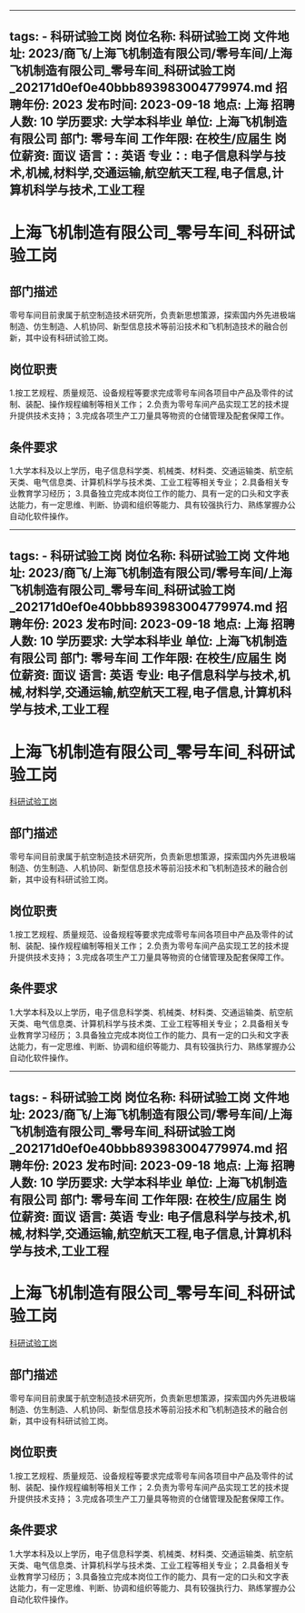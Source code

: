 
---
tags:
    - 科研试验工岗
岗位名称: 科研试验工岗
文件地址: 2023/商飞/上海飞机制造有限公司/零号车间/上海飞机制造有限公司_零号车间_科研试验工岗_202171d0ef0e40bbb893983004779974.md
招聘年份: 2023
发布时间: 2023-09-18
地点: 上海
招聘人数: 10
学历要求: 大学本科毕业
单位: 上海飞机制造有限公司
部门: 零号车间
工作年限: 在校生/应届生
岗位薪资: 面议
语言：: 英语
专业：: 电子信息科学与技术,机械,材料学,交通运输,航空航天工程,电子信息,计算机科学与技术,工业工程
---

# 上海飞机制造有限公司_零号车间_科研试验工岗

## 部门描述

零号车间目前隶属于航空制造技术研究所，负责新思想策源，探索国内外先进极端制造、仿生制造、人机协同、新型信息技术等前沿技术和飞机制造技术的融合创新，其中设有科研试验工岗。

## 岗位职责

1.按工艺规程、质量规范、设备规程等要求完成零号车间各项目中产品及零件的试制、装配、操作规程编制等相关工作；
 2.负责为零号车间产品实现工艺的技术提升提供技术支持；
 3.完成各项生产工刀量具等物资的仓储管理及配套保障工作。

 ## 条件要求

1.大学本科及以上学历，电子信息科学类、机械类、材料类、交通运输类、航空航天类、电气信息类、计算机科学与技术类、工业工程等相关专业；
 2.具备相关专业教育学习经历；
 3.具备独立完成本岗位工作的能力、具有一定的口头和文字表达能力，有一定思维、判断、协调和组织等能力、具有较强执行力、熟练掌握办公自动化软件操作。

---
tags:
    - 科研试验工岗
岗位名称: 科研试验工岗
文件地址: 2023/商飞/上海飞机制造有限公司/零号车间/上海飞机制造有限公司_零号车间_科研试验工岗_202171d0ef0e40bbb893983004779974.md
招聘年份: 2023
发布时间: 2023-09-18
地点: 上海
招聘人数: 10
学历要求: 大学本科毕业
单位: 上海飞机制造有限公司
部门: 零号车间
工作年限: 在校生/应届生
岗位薪资: 面议
语言: 英语
专业: 电子信息科学与技术,机械,材料学,交通运输,航空航天工程,电子信息,计算机科学与技术,工业工程
---

# 上海飞机制造有限公司_零号车间_科研试验工岗

[科研试验工岗](http://zhaopin.comac.cc/zp/ct/out/position/positionDetail?planid=202171d0ef0e40bbb893983004779974)

## 部门描述

零号车间目前隶属于航空制造技术研究所，负责新思想策源，探索国内外先进极端制造、仿生制造、人机协同、新型信息技术等前沿技术和飞机制造技术的融合创新，其中设有科研试验工岗。

## 岗位职责

1.按工艺规程、质量规范、设备规程等要求完成零号车间各项目中产品及零件的试制、装配、操作规程编制等相关工作；
 2.负责为零号车间产品实现工艺的技术提升提供技术支持；
 3.完成各项生产工刀量具等物资的仓储管理及配套保障工作。

 ## 条件要求

1.大学本科及以上学历，电子信息科学类、机械类、材料类、交通运输类、航空航天类、电气信息类、计算机科学与技术类、工业工程等相关专业；
 2.具备相关专业教育学习经历；
 3.具备独立完成本岗位工作的能力、具有一定的口头和文字表达能力，有一定思维、判断、协调和组织等能力、具有较强执行力、熟练掌握办公自动化软件操作。

---
tags:
    - 科研试验工岗
岗位名称: 科研试验工岗
文件地址: 2023/商飞/上海飞机制造有限公司/零号车间/上海飞机制造有限公司_零号车间_科研试验工岗_202171d0ef0e40bbb893983004779974.md
招聘年份: 2023
发布时间: 2023-09-18
地点: 上海
招聘人数: 10
学历要求: 大学本科毕业
单位: 上海飞机制造有限公司
部门: 零号车间
工作年限: 在校生/应届生
岗位薪资: 面议
语言: 英语
专业: 电子信息科学与技术,机械,材料学,交通运输,航空航天工程,电子信息,计算机科学与技术,工业工程
---

# 上海飞机制造有限公司_零号车间_科研试验工岗

[科研试验工岗](http://zhaopin.comac.cc/zp/ct/out/position/positionDetail?planid=202171d0ef0e40bbb893983004779974)


## 部门描述

零号车间目前隶属于航空制造技术研究所，负责新思想策源，探索国内外先进极端制造、仿生制造、人机协同、新型信息技术等前沿技术和飞机制造技术的融合创新，其中设有科研试验工岗。

## 岗位职责

1.按工艺规程、质量规范、设备规程等要求完成零号车间各项目中产品及零件的试制、装配、操作规程编制等相关工作；
 2.负责为零号车间产品实现工艺的技术提升提供技术支持；
 3.完成各项生产工刀量具等物资的仓储管理及配套保障工作。

 ## 条件要求

1.大学本科及以上学历，电子信息科学类、机械类、材料类、交通运输类、航空航天类、电气信息类、计算机科学与技术类、工业工程等相关专业；
 2.具备相关专业教育学习经历；
 3.具备独立完成本岗位工作的能力、具有一定的口头和文字表达能力，有一定思维、判断、协调和组织等能力、具有较强执行力、熟练掌握办公自动化软件操作。
